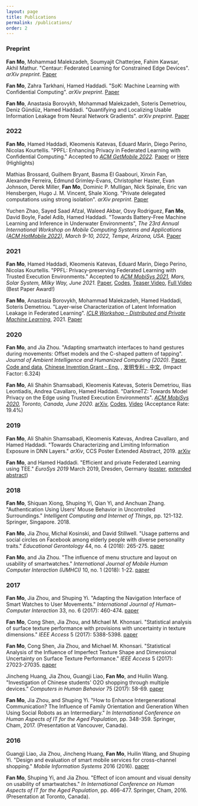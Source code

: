 ```yaml
---
layout: page
title: Publications
permalink: /publications/
order: 2
---
```

### Preprint
**Fan Mo**, Mohammad Malekzadeh, Soumyajit Chatterjee, Fahim Kawsar, Akhil Mathur. "Centaur: Federated Learning for Constrained Edge Devices". *arXiv preprint*. [Paper](https://arxiv.org/abs/2211.04175)

**Fan Mo**, Zahra Tarkhani, Hamed Haddadi. "SoK: Machine Learning with Confidential Computing". *arXiv preprint*. [Paper](https://arxiv.org/abs/2208.10134)

**Fan Mo**, Anastasia Borovykh, Mohammad Malekzadeh, Soteris Demetriou, Deniz Gündüz, Hamed Haddadi. "Quantifying and Localizing Usable Information Leakage from Neural Network Gradients". *arXiv preprint*. [Paper](https://arxiv.org/abs/2105.13929)


### 2022
**Fan Mo**, Hamed Haddadi, Kleomenis Katevas, Eduard Marin, Diego Perino, Nicolas Kourtellis. "PPFL: Enhancing Privacy in Federated Learning with Confidential Computing." Accepted to *[ACM GetMobile 2022](https://dl.acm.org/newsletter/sigmobile-getmobile).* [Paper](https://dl.acm.org/doi/abs/10.1145/3529706.3529715) or [Here](https://mofanv.github.io/papers/ppfl_2022.pdf) (Highlights)

Mathias Brossard, Guilhem Bryant, Basma El Gaabouri, Xinxin Fan, Alexandre Ferreira, Edmund Grimley-Evans, Christopher Haster, Evan Johnson, Derek Miller, **Fan Mo**, Dominic P. Mulligan, Nick Spinale, Eric van Hensbergen, Hugo J. M. Vincent, Shale Xiong. "Private delegated computations using strong isolation". *arXiv preprint*. [Paper](https://arxiv.org/abs/2205.03322)

Yuchen Zhao, Sayed Saad Afzal, Waleed Akbar, Osvy Rodriguez, **Fan Mo**, David Boyle, Fadel Adib, Hamed Haddadi. "Towards Battery-Free Machine Learning and Inference in Underwater Environments", *The 23rd Annual International Workshop on Mobile Computing Systems and Applications ([ACM HotMobile 2022](https://hotmobile.org/2022/)), March 9-10, 2022, Tempe, Arizona, USA.* [Paper](https://arxiv.org/abs/2202.08174)

### 2021
**Fan Mo**, Hamed Haddadi, Kleomenis Katevas, Eduard Marin, Diego Perino, Nicolas Kourtellis. "PPFL: Privacy-preserving Federated Learning with Trusted Execution Environments." Accepted to *[ACM MobiSys 2021](https://www.sigmobile.org/mobisys/2021/), Mars, Solar System, Milky Way, June 2021.* [Paper](http://arxiv.org/abs/2104.14380), [Codes](https://github.com/mofanv/PPFL), [Teaser Video](https://www.youtube.com/watch?v=pBtsA0NGDzs), [Full Video](https://www.youtube.com/watch?v=r5yxjo5V1L8) (Best Paper Award!)

**Fan Mo**, Anastasia Borovykh, Mohammad Malekzadeh, Hamed Haddadi, Soteris Demetriou. "Layer-wise Characterization of Latent Information Leakage in Federated Learning". *[ICLR Workshop - Distributed and Private Machine Learning](https://dp-ml.github.io/2021-workshop-ICLR/)*, 2021. [Paper](https://dp-ml.github.io/2021-workshop-ICLR/files/6.pdf)

### 2020
**Fan Mo**, and Jia Zhou. "Adapting smartwatch interfaces to hand gestures during movements: Offset models and the C-shaped pattern of tapping". *Journal of Ambient Intelligence and Humanized Computing (2020)*. [Paper](https://rdcu.be/b7Du5), [Code and data](https://github.com/mofanv/use-smartwatch-movement), [Chinese Invention Grant - Eng.](https://patents.google.com/patent/CN108446019B/en) , [发明专利 - 中文](https://patentimages.storage.googleapis.com/95/6a/8f/1fefc3e194b5a6/CN108446019B.pdf), (Impact Factor: 6.324)

**Fan Mo**, Ali Shahin Shamsabadi, Kleomenis Katevas, Soteris Demetriou, Ilias Leontiadis, Andrea Cavallaro, Hamed Haddadi. "DarkneTZ: Towards Model Privacy on the Edge using Trusted Execution Environments". *[ACM MobiSys 2020](https://www.sigmobile.org/mobisys/2020/), Toronto, Canada, June 2020.* [arXiv](https://arxiv.org/abs/2004.05703), [Codes](https://github.com/mofanv/darknetp), [Video](https://www.youtube.com/watch?v=mEAlONq3MU4) (Acceptance Rate: 19.4%)

### 2019
**Fan Mo**, Ali Shahin Shamsabadi, Kleomenis Katevas, Andrea Cavallaro, and Hamed Haddadi. "Towards Characterizing and Limiting Information Exposure in DNN Layers." *arXiv*, CCS Poster Extended Abstract, 2019. [arXiv](https://arxiv.org/pdf/1907.06034.pdf)

**Fan Mo**, and Hamed Haddadi. "Efficient and private Federated Learning using TEE." *EuroSys 2019* March 2019, Dresden, Germany ([poster](https://mofanv.github.io/papers/poster_eurosys_2019.pdf), [extended abstract](https://mofanv.github.io/papers/abstract_eurosys_2019.pdf))

### 2018
**Fan Mo**, Shiquan Xiong, Shuping Yi, Qian Yi, and Anchuan Zhang. "Authentication Using Users’ Mouse Behavior in Uncontrolled Surroundings." *Intelligent Computing and Internet of Things*, pp. 121-132. Springer, Singapore. 2018.

**Fan Mo**, Jia Zhou, Michal Kosinski, and David Stillwell. "Usage patterns and social circles on Facebook among elderly people with diverse personality traits." *Educational Gerontology* 44, no. 4 (2018): 265-275. [paper](https://www.tandfonline.com/doi/abs/10.1080/03601277.2018.1459088)

**Fan Mo**, and Jia Zhou. "The influence of menu structure and layout on usability of smartwatches." *International Journal of Mobile Human Computer Interaction (IJMHCI)* 10, no. 1 (2018): 1-22. [paper](https://www.igi-global.com/article/the-influence-of-menu-structure-and-layout-on-usability-of-smartwatches/190671)


### 2017
**Fan Mo**, Jia Zhou, and Shuping Yi. "Adapting the Navigation Interface of Smart Watches to User Movements." *International Journal of Human–Computer Interaction* 33, no. 6 (2017): 460-474. [paper](https://www.tandfonline.com/doi/abs/10.1080/10447318.2017.1279826)

**Fan Mo**, Cong Shen, Jia Zhou, and Michael M. Khonsari. "Statistical analysis of surface texture performance with provisions with uncertainty in texture dimensions." *IEEE Access* 5 (2017): 5388-5398. [paper](https://ieeexplore.ieee.org/abstract/document/7907295/)

**Fan Mo**, Cong Shen, Jia Zhou, and Michael M. Khonsari. "Statistical Analysis of the Influence of Imperfect Texture Shape and Dimensional Uncertainty on Surface Texture Performance." *IEEE Access* 5 (2017): 27023-27035. [paper](https://ieeexplore.ieee.org/document/8094909/)

Jincheng Huang, Jia Zhou, Guangji Liao, **Fan Mo**, and Huilin Wang. "Investigation of Chinese students' O2O shopping through multiple devices." *Computers in Human Behavior* 75 (2017): 58-69. [paper](https://www.sciencedirect.com/science/article/pii/S0747563217302935)

**Fan Mo**, Jia Zhou, and Shuping Yi. "How to Enhance Intergenerational Communication? The Influence of Family Orientation and Generation When Using Social Robots as an Intermediary." *In International Conference on Human Aspects of IT for the Aged Population*, pp. 348-359. Springer, Cham, 2017. (Presentation at Vancouver, Canada).


### 2016
Guangji Liao, Jia Zhou, Jincheng Huang, **Fan Mo**, Huilin Wang, and Shuping Yi. "Design and evaluation of smart mobile services for cross-channel shopping." *Mobile Information Systems* 2016 (2016). [paper](https://www.hindawi.com/journals/misy/2016/3602980/abs/)

**Fan Mo**, Shuping Yi, and Jia Zhou. "Effect of icon amount and visual density on usability of smartwatches." *In International Conference on Human Aspects of IT for the Aged Population*, pp. 466-477. Springer, Cham, 2016. (Presentation at Toronto, Canada).
